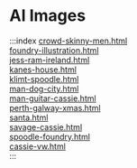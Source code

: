 <link rel="stylesheet" href="index-style.css" />

# AI Images

:::index
[crowd-skinny-men.html](crowd-skinny-men/crowd-skinny-men.html)  
[foundry-illustration.html](foundry-illustration/foundry-illustration.html)  
[jess-ram-ireland.html](jess-ram-ireland/jess-ram-ireland.html)  
[kanes-house.html](kanes-house/kanes-house.html)  
[klimt-spoodle.html](klimt-spoodle/klimt-spoodle.html)  
[man-dog-city.html](man-dog-city/man-dog-city.html)  
[man-guitar-cassie.html](man-guitar-cassie/man-guitar-cassie.html)  
[perth-galway-xmas.html](perth-galway-xmas/perth-galway-xmas.html)  
[santa.html](santa/santa.html)  
[savage-cassie.html](savage-cassie/savage-cassie.html)  
[spoodle-foundry.html](spoodle-foundry/spoodle-foundry.html)  
[cassie-vw.html](video/cassie-vw/cassie-vw.html)  
:::

<style>
</style>
